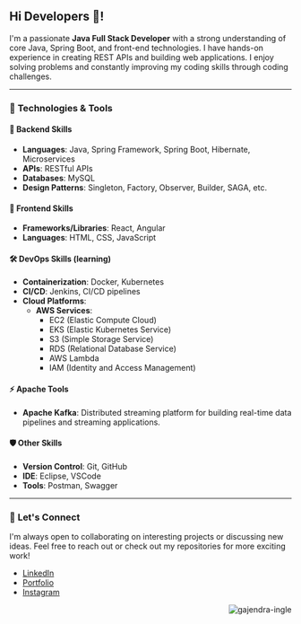 <h2 align="left">Hi Developers 👋!</h2>

I'm a passionate **Java Full Stack Developer** with a strong understanding of core Java, Spring Boot, and front-end technologies. I have hands-on experience in creating REST APIs and building web applications. I enjoy solving problems and constantly improving my coding skills through coding challenges.

---

### 🔧 **Technologies & Tools**

#### 🚀 **Backend Skills**
- **Languages**: Java, Spring Framework, Spring Boot, Hibernate, Microservices
- **APIs**: RESTful APIs
- **Databases**: MySQL  
- **Design Patterns**: Singleton, Factory, Observer, Builder, SAGA, etc.

#### 🎨 **Frontend Skills**
- **Frameworks/Libraries**: React, Angular
- **Languages**: HTML, CSS, JavaScript

#### 🛠 **DevOps Skills** (learning) 
- **Containerization**: Docker, Kubernetes
- **CI/CD**: Jenkins, CI/CD pipelines
- **Cloud Platforms**:
  - **AWS Services**: 
    - EC2 (Elastic Compute Cloud)
    - EKS (Elastic Kubernetes Service)
    - S3 (Simple Storage Service)
    - RDS (Relational Database Service)
    - AWS Lambda
    - IAM (Identity and Access Management)

#### ⚡ **Apache Tools**
- **Apache Kafka**: Distributed streaming platform for building real-time data pipelines and streaming applications.

#### 🛡️ **Other Skills**
- **Version Control**: Git, GitHub  
- **IDE**: Eclipse, VSCode 
- **Tools**: Postman, Swagger 

---

### 🤝 **Let's Connect**
I'm always open to collaborating on interesting projects or discussing new ideas. Feel free to reach out or check out my repositories for more exciting work!

- [LinkedIn](https://linkedin.com/in/gajendra-ingle)
- [Portfolio](https://gajendraingle.netlify.app/)
- [Instagram](https://instagram.com/gajendra.ingle)

<p align="right"> 
  <img src="https://komarev.com/ghpvc/?username=gajendra-ingle&label=Profile%20views&color=0e75b6&style=flat" alt="gajendra-ingle" />
</p>
